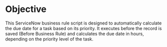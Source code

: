 # Objective
This ServiceNow business rule script is designed to automatically calculate the due date for a task based on its priority. It executes before the record is saved (Before Business Rule) and calculates the due date in hours, depending on the priority level of the task.

